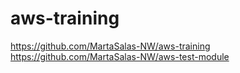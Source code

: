 # aws-training
https://github.com/MartaSalas-NW/aws-training
https://github.com/MartaSalas-NW/aws-test-module
